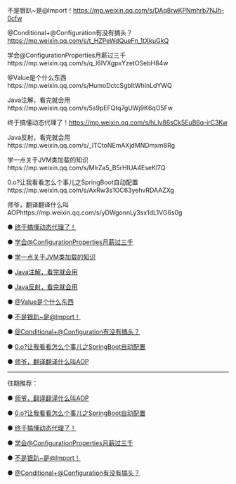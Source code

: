 不是银趴~是@Import！https://mp.weixin.qq.com/s/DAq8rwKPNmhrb7NJh-0cfw

@Conditional+@Configuration有没有搞头？https://mp.weixin.qq.com/s/t_HZPeWdQueFn_1tXkuGkQ

学会@ConfigurationProperties月薪过三千https://mp.weixin.qq.com/s/q_l6IVXgpxYzetOSebH84w

@Value是个什么东西https://mp.weixin.qq.com/s/HumoDctcSgbItWhInLdYWQ

Java注解，看完就会用https://mp.weixin.qq.com/s/5s9pEFQtq7gUWj9K6qO5Fw

终于搞懂动态代理了！https://mp.weixin.qq.com/s/hLlv86sCk5EuB6q-jrC3Kw

Java反射，看完就会用https://mp.weixin.qq.com/s/_lTCtoNEmAXjdMNDmxm8Rg

学一点关于JVM类加载的知识https://mp.weixin.qq.com/s/MIrZa5_B5rHIUA4EseKl7Q

0.o?让我看看怎么个事儿之SpringBoot自动配置https://mp.weixin.qq.com/s/AxRw3s1OC63yehvRDAAZXg

师爷，翻译翻译什么叫AOPhttps://mp.weixin.qq.com/s/yDWgonnLy3sx1dL1VG6s0g

● [终于搞懂动态代理了！](https://mp.weixin.qq.com/s/hLlv86sCk5EuB6q-jrC3Kw)

● [学会@ConfigurationProperties月薪过三千](https://mp.weixin.qq.com/s/q_l6IVXgpxYzetOSebH84w)

● [学一点关于JVM类加载的知识](https://mp.weixin.qq.com/s/MIrZa5_B5rHIUA4EseKl7Q)

● [Java注解，看完就会用](https://mp.weixin.qq.com/s/5s9pEFQtq7gUWj9K6qO5Fw)

● [Java反射，看完就会用](https://mp.weixin.qq.com/s/_lTCtoNEmAXjdMNDmxm8Rg)

● [@Value是个什么东西](https://mp.weixin.qq.com/s/HumoDctcSgbItWhInLdYWQ)

● [不是银趴~是@Import！](https://mp.weixin.qq.com/s/DAq8rwKPNmhrb7NJh-0cfw)

● [@Conditional+@Configuration有没有搞头？](https://mp.weixin.qq.com/s/t_HZPeWdQueFn_1tXkuGkQ)

● [0.o?让我看看怎么个事儿之SpringBoot自动配置](https://mp.weixin.qq.com/s/AxRw3s1OC63yehvRDAAZXg)

● [师爷，翻译翻译什么叫AOP](https://mp.weixin.qq.com/s/yDWgonnLy3sx1dL1VG6s0g)







---

往期推荐：

● [师爷，翻译翻译什么叫AOP](https://mp.weixin.qq.com/s/yDWgonnLy3sx1dL1VG6s0g)

● [0.o?让我看看怎么个事儿之SpringBoot自动配置](https://mp.weixin.qq.com/s/AxRw3s1OC63yehvRDAAZXg)

● [终于搞懂动态代理了！](https://mp.weixin.qq.com/s/hLlv86sCk5EuB6q-jrC3Kw)

● [学会@ConfigurationProperties月薪过三千](https://mp.weixin.qq.com/s/q_l6IVXgpxYzetOSebH84w)

● [不是银趴~是@Import！](https://mp.weixin.qq.com/s/DAq8rwKPNmhrb7NJh-0cfw)

● [@Conditional+@Configuration有没有搞头？](https://mp.weixin.qq.com/s/t_HZPeWdQueFn_1tXkuGkQ)





